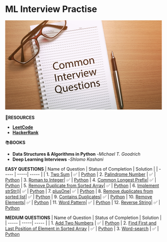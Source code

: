 # **ML Interview Practise**


![Image](https://github.com/reban87/ML_Interview_Practise/blob/main/images/interview.jpg)

🔗**RESOURCES**
- [**LeetCode**](https://leetcode.com/problemset/all/?listId=wpwgkgt&page=1&difficulty=EASY&status=NOT_STARTED)
- [**HackerRank**](https://www.hackerrank.com/dashboard)

📚**BOOKS**

- **Data Structures & Algorithms in Python** -*Michael T. Goodrich*
- **Deep Learning Interviews** -*Shlomo Kashani*

**EASY QUESTIONS**
| Name of Question | Status of Completion | Solution |
| ----- | -----| ----- |
| 1. [Two Sum](https://leetcode.com/problems/two-sum/) | ✅ | [Python](https://github.com/reban87/ML_Interview_Practise/blob/main/images/two_sum.JPG)
| 2. [Palindrome Number](https://leetcode.com/problems/palindrome-number/) | ✅ | [Python](https://github.com/reban87/ML_Interview_Practise/blob/main/images/palilndrome_num.JPG)
| 3. [Roman to Integer](https://leetcode.com/problems/roman-to-integer/)| ✅ | [Python](https://github.com/reban87/ML_Interview_Practise/blob/main/images/roman_to_Integer.png)
| 4. [Common Longest Prefix](https://leetcode.com/problems/longest-common-prefix/)| ✅ | [Python](https://github.com/reban87/ML_Interview_Practise/blob/main/images/Longest%20Common%20Prefix.png)
| 5. [Remove Duplicate from Sorted Array](https://leetcode.com/problems/remove-duplicates-from-sorted-array/)| ✅ | [Python](https://github.com/reban87/ML_Interview_Practise/blob/main/images/Remove%20Duplicate%20from%20sorted%20array.png)
| 6. [Implement strStr()](https://leetcode.com/problems/implement-strstr/)| ✅ | [Python](https://github.com/reban87/ML_Interview_Practise/blob/main/images/implement%20strStr().png)
| 7. [plusOne](https://leetcode.com/problems/plus-one/)| ✅ | [Python](https://github.com/reban87/ML_Interview_Practise/blob/main/images/plusOne.png)
| 8. [Remove duplicates from sorted list](https://leetcode.com/problems/remove-duplicates-from-sorted-list/)| ✅ | [Python](https://github.com/reban87/ML_Interview_Practise/blob/main/images/remove_duplicate%20from%20sorted%20list.png)
| 9. [Contains Duplicates](https://leetcode.com/problems/contains-duplicate/)| ✅ | [Python](https://github.com/reban87/ML_Interview_Practise/blob/main/images/contains%20duplicate.png)
| 10. [Remove Elements](https://leetcode.com/problems/remove-element/)| ✅ | [Python](https://github.com/reban87/ML_Interview_Practise/blob/main/images/Remove%20Element.png)
| 11. [Word Pattern](https://leetcode.com/problems/word-pattern/)| ✅ | [Python](https://github.com/reban87/ML_Interview_Practise/blob/main/images/word%20pattern.png)
| 12. [Reverse String](https://leetcode.com/problems/reverse-string/)| ✅ | [Python](https://github.com/reban87/ML_Interview_Practise/blob/main/images/Reverse%20String.png)



**MEDIUM QUESTIONS**
| Name of Question | Status of Completion | Solution |
| ----- | -----| ----- |
| 1. [Add Two Numbers](https://leetcode.com/problems/add-two-numbers/) | ✅ | [Python](https://github.com/reban87/ML_Interview_Practise/blob/main/images/add-two-numbers.png)
| 2. [Find First and Last Position of Element in Sorted Array](https://leetcode.com/problems/find-first-and-last-position-of-element-in-sorted-array/) | ✅ | [Python](https://github.com/reban87/ML_Interview_Practise/blob/main/images/First%20and%20Last%20position%20of%20Element%20in%20Sorted%20Array.png)
| 3. [Word-search](https://leetcode.com/problems/word-search/) | ✅ | [Python](https://github.com/reban87/ML_Interview_Practise/blob/main/images/word-search.png)
